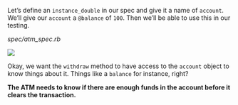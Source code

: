 Let’s define an `instance_double` in our spec and give it a name of `account`. We’ll give our `account` a `@balance` of `100`. Then we’ll be able to use this in our testing.

_spec/atm_spec.rb_

![](https://cdn.fs.teachablecdn.com/ADNupMnWyR7kCWRvm76Laz/resize=width:1000/https://www.filepicker.io/api/file/DwuhffgRbC0YRVHnsdLt)

Okay, we want the `withdraw` method to have access to the `account` object to know things about it. Things like a `balance` for instance, right?

**The ATM needs to know if there are enough funds in the account before it clears the transaction.**